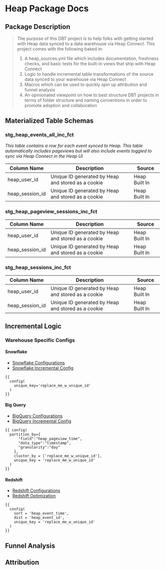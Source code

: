 
# **Heap Package Docs**

## **Package Description**

> The purpose of this DBT project is to help folks with getting started with Heap data synced to a data warehouse via Heap Connect. 
> This project comes with the following baked in: 
> 1. A heap_sources.yml file which includes documentation, freshness checks, and basic tests for the built-in views that ship with Heap Connect
> 2. Logic to handle incremental table transformations of the source data synced to your warehouse via Heap Connect
> 3. Macros which can be used to quickly spin up attribution and funnel analysis 
> 4. An opinionated viewpoint on how to best structure DBT projects in terms of folder structure and naming conventions in order to promote adoption and collaboration

## **Materialized Table Schemas**

### **stg_heap_events_all_inc_fct** 

*This table contains a row for each event synced to Heap. This table automatically includes pageviews but will also include events toggled to sync via Heap Connect in the Heap UI*

| Column Name     | Description                                        | Source        |
|-----------------|----------------------------------------------------|---------------|
| heap_user_id    | Unique ID generated by Heap and stored as a cookie | Heap Built In |
| heap_session_id | Unique ID generated by Heap and stored as a cookie | Heap Built In |

### **stg_heap_pageview_sessions_inc_fct**

| Column Name     | Description                                        | Source        |
|-----------------|----------------------------------------------------|---------------|
| heap_user_id    | Unique ID generated by Heap and stored as a cookie | Heap Built In |
| heap_session_id | Unique ID generated by Heap and stored as a cookie | Heap Built In |
### **stg_heap_sessions_inc_fct**

| Column Name     | Description                                        | Source        |
|-----------------|----------------------------------------------------|---------------|
| heap_user_id    | Unique ID generated by Heap and stored as a cookie | Heap Built In |
| heap_session_id | Unique ID generated by Heap and stored as a cookie | Heap Built In |
## **Incremental Logic** 

### **Warehouse Specific Configs**

#### **Snowflake** 

- [Snowflake Configurations](https://docs.getdbt.com/reference/resource-configs/snowflake-configs)
- [Snowflake Incremental Config](https://docs.getdbt.com/reference/resource-configs/snowflake-configs#merge-behavior-incremental-models)

```
{{
  config(
    unique_key='replace_me_w_unique_id'
  )
}}
```

#### **Big Query** 

- [BigQuery Configurations](https://docs.getdbt.com/reference/resource-configs/bigquery-configs)
- [BigQuery Incremental Config](https://docs.getdbt.com/reference/resource-configs/bigquery-configs#merge-behavior-incremental-models)

```
{{ config(
  partition_by={
      "field":"heap_pageview_time",
      "data_type":"timestamp",
      "granularity":"day"
    },
    cluster_by = ['replace_me_w_unique_id'],
    unique_key = 'replace_me_w_unique_id'
  )
}}
```

#### **Redshift** 

- [Redshift Configurations](https://docs.getdbt.com/reference/resource-configs/redshift-configs)
- [Redshift Optimization](https://docs.getdbt.com/reference/resource-configs/redshift-configs#performance-optimizations)

```
{{
  config(
    sort = 'heap_event_time',
    dist = 'heap_event_id',
    unique_key = 'replace_me_w_unique_id'
  )
}}
```

## **Funnel Analysis** 

## **Attribution**
